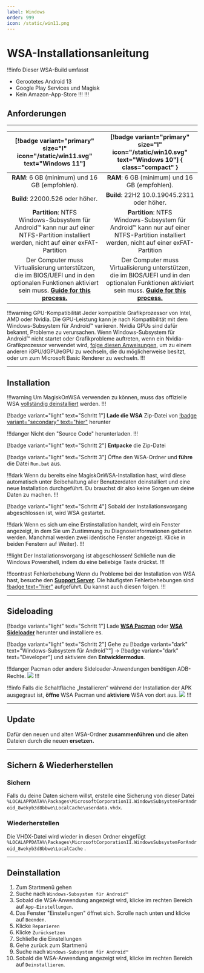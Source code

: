 ```yaml
---
label: Windows
order: 999
icon: /static/win11.png
---
```


# WSA-Installationsanleitung

!!!info Dieser WSA-Build umfasst
- Gerootetes Android 13
- Google Play Services und Magisk
- Kein Amazon-App-Store
!!!
!!!

## Anforderungen
___
|     [!badge variant="primary" size="l" icon="/static/win11.svg" text="Windows 11"]    |    [!badge variant="primary" size="l" icon="/static/win10.svg" text="Windows 10"]  { class="compact" }     |
|:-------------------------:|:-----------------------:|
| **RAM**: 6 GB (minimum) und 16 GB (empfohlen).| **RAM**: 6 GB (minimum) und 16 GB (empfohlen).|
| **Build**: 22000.526 oder höher.| **Build**: 22H2 10.0.19045.2311 oder höher.|
| **Partition**: NTFS <br /> Windows-Subsystem für Android™ kann nur auf einer NTFS-Partition installiert werden, nicht auf einer exFAT-Partition  | **Partition**: NTFS <br /> Windows-Subsystem für Android™ kann nur auf einer NTFS-Partition installiert werden, nicht auf einer exFAT-Partition|
| Der Computer muss Virtualisierung unterstützen, die im BIOS/UEFI und in den optionalen Funktionen aktiviert sein muss. [**Guide for this process.**](https://support.microsoft.com/en-us/windows/enable-virtualization-on-windows-11-pcs-c5578302-6e43-4b4b-a449-8ced115f58e1)| Der Computer muss Virtualisierung unterstützen, die im BIOS/UEFI und in den optionalen Funktionen aktiviert sein muss. [**Guide for this process.**](https://support.microsoft.com/en-us/windows/enable-virtualization-on-windows-11-pcs-c5578302-6e43-4b4b-a449-8ced115f58e1)|

!!!warning GPU-Kompatibilität
Jeder kompatible Grafikprozessor von Intel, AMD oder Nvidia. Die GPU-Leistung kann je nach Kompatibilität mit dem Windows-Subsystem für Android™ variieren. Nvidia GPUs sind dafür bekannt, Probleme zu verursachen. Wenn Windows-Subsystem für Android™ nicht startet oder Grafikprobleme auftreten, wenn ein Nvidia-Grafikprozessor verwendet wird, [folge diesen Anweisungen](https://github.com/MustardChef/WSABuilds/blob/master/Guides/ChangingGPU.md), um zu einem anderen iGPU/dGPU/eGPU zu wechseln, die du möglicherweise besitzt, oder um zum Microsoft Basic Renderer zu wechseln.
!!!

___
## Installation

!!!warning Um MagiskOnWSA verwenden zu können, muss das offizielle WSA [vollständig deinstalliert](#deinstallation) werden.
!!!

[!badge variant="light" text="Schritt 1"] **Lade die WSA** Zip-Datei von [!badge variant="secondary" text="hier"](https://github.com/MustardChef/WSABuilds#downloads) herunter

!!!danger Nicht den "Source Code" herunterladen.
!!!

[!badge variant="light" text="Schritt 2"] **Entpacke** die Zip-Datei

[!badge variant="light" text="Schritt 3"] Öffne den WSA-Ordner und **führe** die Datei `Run.bat` aus.

!!!dark
Wenn du bereits eine MagiskOnWSA-Installation hast, wird diese automatisch unter Beibehaltung aller Benutzerdaten deinstalliert und eine neue Installation durchgeführt. Du brauchst dir also keine Sorgen um deine Daten zu machen.
!!!

[!badge variant="light" text="Schritt 4"] Sobald der Installationsvorgang abgeschlossen ist, wird WSA gestartet.

!!!dark
Wenn es sich um eine Erstinstallation handelt, wird ein Fenster angezeigt, in dem Sie um Zustimmung zu Diagnoseinformationen gebeten werden. Manchmal werden zwei identische Fenster angezeigt. Klicke in beiden Fenstern auf Weiter).
!!!

!!!light Der Installationsvorgang ist abgeschlossen!
Schließe nun die Windows Powershell, indem du eine beliebige Taste drückst.
!!!

!!!contrast Fehlerbehebung
Wenn du Probleme bei der Installation von WSA hast, besuche den [**Support Server**](https://discord.com/invite/2thee7zzHZ). Die häufigsten Fehlerbehebungen sind [!badge text="hier"](/troubleshooting.md/#wsa) aufgeführt. Du kannst auch diesen folgen.
!!!

___
## Sideloading

[!badge variant="light" text="Schritt 1"] Lade [**WSA Pacman**](https://github.com/alesimula/wsa_pacman/releases) oder [**WSA Sideloader**](https://github.com/infinitepower18/WSA-Sideloader) herunter und installiere es.

[!badge variant="light" text="Schritt 2"] Gehe zu [!badge variant="dark" text="Windows-Subsystem für Android™"] → [!badge variant="dark" text="Developer"] und aktiviere den **Entwicklermodus**.

!!!danger Pacman oder andere Sideloader-Anwendungen benötigen ADB-Rechte.
![](https://media.discordapp.net/attachments/1015131233824538624/1062611905249820733/allow.png)
!!!

!!!info Falls die Schaltfläche „Installieren“ während der Installation der APK ausgegraut ist, **öffne** WSA Pacman und **aktiviere** WSA von dort aus.
![](https://media.discordapp.net/attachments/1015131233824538624/1062610433506287708/WSA-pacman_x7UaiviLSW.png)
!!!

___
## Update

Dafür den neuen und alten WSA-Ordner **zusammenführen** und die alten Dateien durch die neuen **ersetzen.**

___
## Sichern & Wiederherstellen

### Sichern
Falls du deine Daten sichern willst, erstelle eine Sicherung von dieser Datei </br> `%LOCALAPPDATA%\Packages\MicrosoftCorporationII.WindowsSubsystemForAndroid_8wekyb3d8bbwe\LocalCache\userdata.vhdx`.

### Wiederherstellen
Die VHDX-Datei wird wieder in diesen Ordner eingefügt </br> `%LOCALAPPDATA%\Packages\MicrosoftCorporationII.WindowsSubsystemForAndroid_8wekyb3d8bbwe\LocalCache` .

___
## Deinstallation

1. Zum Startmenü gehen
2. Suche nach `Windows-Subsystem für Android™`
3. Sobald die WSA-Anwendung angezeigt wird, klicke im rechten Bereich auf `App-Einstellungen`.
4. Das Fenster "Einstellungen" öffnet sich. Scrolle nach unten und klicke auf `Beenden`.
5. Klicke `Reparieren`
6. Klicke `Zurücksetzen`
7. Schließe die Einstellungen
8. Gehe zurück zum Startmenü
9. Suche nach `Windows-Subsystem für Android™`
10. Sobald die WSA-Anwendung angezeigt wird, klicke im rechten Bereich auf `Deinstallieren`.
